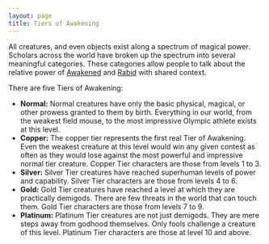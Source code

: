 ```yaml
---
layout: page
title: Tiers of Awakening
---
```


All creatures, and even objects exist along a spectrum of magical power. Scholars across the world have broken up the spectrum into several meaningful categories. These categories allow people to talk about the relative power of [Awakened](/codex/the-awakened) and [Rabid](/codex/the-rabid) with shared context.

There are five Tiers of Awakening:

- **Normal:** Normal creatures have only the basic physical, magical, or other prowess granted to them by birth. Everything in our world, from the weakest field mouse, to the most impressive Olympic athlete exists at this level.
- **Copper:** The copper tier represents the first real Tier of Awakening. Even the weakest creature at this level would win any given contest as often as they would lose against the most powerful and impressive normal tier creature. Copper Tier characters are those from levels 1 to 3.
- **Silver:** Silver Tier creatures have reached superhuman levels of power and capability. Silver Tier characters are those from levels 4 to 6.
- **Gold:** Gold Tier creatures have reached a level at which they are practically demigods. There are few threats in the world that can touch them. Gold Tier characters are those from levels 7 to 9.
- **Platinum:** Platinum Tier creatures are not just demigods. They are mere steps away from godhood themselves. Only fools challenge a creature of this level. Platinum Tier characters are those at level 10 and above.